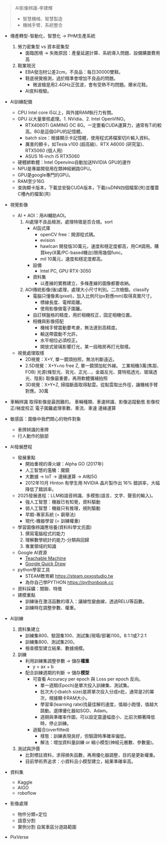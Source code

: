 > AI影像辨識-李建輝
> - 智慧機械、智慧製造
> - 機械手臂、系統整合

- 傳產轉型-智動化、智慧化 -> PHM生產系統
    1. 勞力密集型 vs 資本密集型
        - 面臨困境 -> 失敗原因：產量延遲計算、系統導入問題、設備購置費用高
    2. 鞋業現況
        - EBA發泡材公差2cm，不良品：每日30000雙鞋。
        - 鞋底視覺檢測，過於精準會增加不良品的問題。
            - 微波槍是用2.4GHz正弦波，會有受熱不均問題。爆米花鞋。
        - AI皮料檢驗。

- AI訓練配備
    - CPU Intel core i5以上，與外接RAM執行力有關。
    - GPU 以大量單核處理。1. NVidia、2. Intel OpenVINO。
        - RTX4060Ti GAMING OC 8G。一定要看CUDA運算力，通常有Ti的較高。8G是這個GPU的記憶體。
        - batch size：根據顯示卡記憶體，使用程式將檔案切片輸入資料。
        - 厲害的顯卡，如Tesla v100 (超高級)、RTX A6000 (研究室)、RTX5060 (個人用)
        - ASUS 16-inch i5 RTX5060
    - 硬體綁軟體：Intel Openvino自動加送NVIDIA GPU的運作
    - NPU是專屬開發用在類神經網路GPU。
    - GPU是google專門的GPU。
    - RAM至少16G
    - 查詢顯卡版本，下載並安裝CUDA版本，下載cuDNN四個檔案(夾)並覆蓋C槽內的檔案(夾)

- 視覺影像
    - AI + AOI：用AI輔助AOI。
        1. AI處理不良品檢測，處理特徵是否合規。sort
            - AI函式庫
                - openCV free：開源程式碼。
                - evision
                - hawlcan 開發版30萬元，速度和穩定度都高，用C#調用。購買key(8萬/PC-based機台)限用幾個func。
                - mil 10萬元，速度和穩定度都高。
            - 設備
                - Intel PC, GPU RTX-3050
            - 資料集
                - 以產線的實務建立，多條產線的圖像都要收納。
        2. AOI傳統影像(後)處理，處理大小尺寸判別。二次檢驗。classify
            - 電腦只懂像素(pixel)，加入比例尺(px對應mm)取得真實尺寸。
                - 標線長度、電桿距離。
                - 使用影像做電子圍籬。
            - 自訂棋盤格的精度，用於相機校正，固定相機位置。
            - 相機與影像搭配
                - 機械手臂震動要考慮，無法達到高精度。
                - 輸送帶震動不允許。
                - 水平相位必須校正。
                - 開放式玻璃影響打光，某一段暗房再打光取樣。
    - 視覺處理取樣
        - 2D視覺：X+Y, 單一鏡頭拍照，無法判斷遠近。
        - 2.5D視覺：X+Y+no free Z, 單一鏡頭加紅外線。
            工業相機3萬(焦距、FOB)
            光源(條型光、背光、正光...，金屬反光、寶特瓶透光、玻璃透光、陰影)
            取像最重要，再用軟體彌補拍照
        - 3D視覺：X+Y+Z, 掃描斷面取得點雲。從點雲取出外徑，讓機械手臂對應。30萬

- 車輛辨識
    取得影像是最困難的。
    車輛種類、車速辨識、影像追蹤動態
    影像校正/梯度校正
    電子圍籬處理車數、車流、車速
    邊緣運算

- 敏感區：圖像中我們關心的物件對象
    - 車牌辨識的車牌
    - 行人動作的臉部

- AI發展歷程
    - 發展重點
        - 開始重視的導火線：Alpha GO (2017年)
        - 人工智慧的濫觴：魔鏡
        - 大數據 -> IoT -> 邊緣運算 -> AI和5G
        - 2012年10月 Hinton 有學生用 NVIDIA 晶片製作出 16% 錯誤率，大幅降低了錯誤率。
    - 2025發展進程：LLM和語音辨識、多模態(語言、文字、聲音的輸入)。
        - 強人工智慧：機器已有知覺，資料驅動
        - 弱人工智慧：機器只有推理，規則驅動
        - 早期-專家系統 (= 窮舉法)
        - 現代-機器學習 (= 訓練權重)
    - 學習圖像辨識應培養(資料科學文氏圖)
        1. 撰寫電腦程式的能力
        2. 理解數學統計的能力-分類與回歸
        3. 專業領域的知識
    - Google AI資源
        - [Teachable Machine](https://teachablemachine.withgoogle.com)
        - [Google Quick Draw](https://quickdraw.withgoogle.com)
    - python學習工具
        - STEAM教育網 https://steam.oxxostudio.tw
        - 為你自己學PYTHON https://pythonbook.cc
    - 資料採礦：關聯、特徵
    - 建模重點
        - 訓練後在激活函數的導入：讓線性變曲線，透過RELU等函數。
        - 訓練時在調整參數、權重。



- AI訓練
    1. 資料集建立
        - 訓練集800、驗證集100、測試集(現場/部署)100。8:1:1或7:2:1
        - 訓練集800、測試集200。
        - 檢查模型建立結果、數據規模。
    2. 訓練
        - 利用訓練集調整參數 -> 儲存**權重**
            - y = ax + b
        - 配合訓練週期的判斷 -> 儲存**模型**
            - 可查看 Accuracy per epoch 與 Loss per epoch 反向。
                - 單一週期(Epoch)是單次投入訓練集、測試集。
                - 批次大小(batch size)是將單次投入分成n批，通常是2的冪次，根據顯卡RAM大小。
                - 學習率(learning rate)找最佳解的速度，值越小跑慢，值越大跳動。選擇優化器如SGD、Adam。
                - 週期與準確率作圖，可以設定震盪幅度小、比前次顯著降低時，停止訓練。
            - 過擬合(overfitted)
                - 樣態：訓練表現良好，但驗證時準確率偏低。
                - 解法：增加資料量訓練 or 縮小模型(神經元層數、參數量)。
    3. 測試與評價
        - 比對標註資料，求得損失函數，再用優化器調整，目的是更新權重。
        - 目前學術界追求：小資料且小模型建立，結果準確率高。
- 資料集
    - Kaggle 
    - AIGO
    - roboflow

- 影像處理        
    - 物件分類+定位
    - 語意分割 
    - 實例分割 自駕車區分道路範圍

- PixVerse